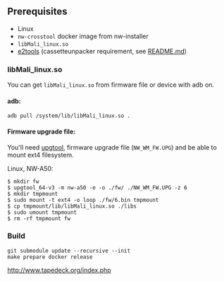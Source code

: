 ## Prerequisites

- Linux
- `nw-crosstool` docker image from nw-installer
- `libMali_linux.so`
- [e2tools](https://github.com/e2tools/e2tools) (cassetteunpacker requirement,
  see [README.md](cassetteunpacker/README.md))

### libMali_linux.so

You can get `libMali_linux.so` from firmware file or device with adb on.

#### adb:

```shell
adb pull /system/lib/libMali_linux.so .
```

#### Firmware upgrade file:

You'll need [upgtool](https://www.rockbox.org/wiki/SonyNWUPGTool#Getting_the_tool), firmware upgrade
file (`NW_WM_FW.UPG`) and be able to mount ext4 filesystem.

Linux, NW-A50:

```shell
$ mkdir fw
$ upgtool_64-v3 -m nw-a50 -e -o ./fw/ ./NW_WM_FW.UPG -z 6
$ mkdir tmpmount
$ sudo mount -t ext4 -o loop ./fw/6.bin tmpmount
$ cp tmpmount/lib/libMali_linux.so ./libs
$ sudo umount tmpmount
$ rm -rf tmpmount fw
```

### Build

```shell
git submodule update --recursive --init
make prepare docker release
```

http://www.tapedeck.org/index.php
